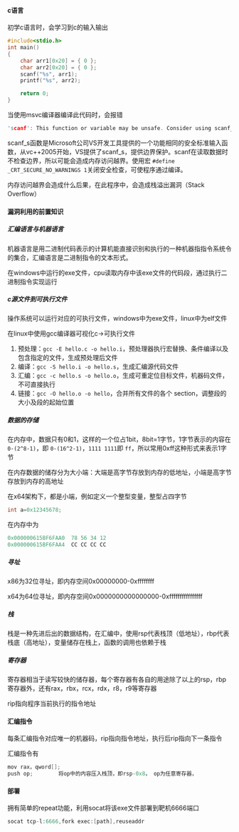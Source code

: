 #### c语言

初学c语言时，会学习到c的输入输出

```c
#include<stdio.h>
int main()
{
	char arr1[0x20] = { 0 };
	char arr2[0x20] = { 0 };
	scanf("%s", arr1);
	printf("%s", arr2);

	return 0;
}
```

当使用msvc编译器编译此代码时，会报错

```c
'scanf': This function or variable may be unsafe. Consider using scanf_s instead. To disable deprecation, use _CRT_SECURE_NO_WARNINGS. See online help for details.
```

scanf_s函数是Microsoft公司VS开发工具提供的一个功能相同的安全标准输入函数，从vc++2005开始，VS提供了scanf_s，提供边界保护。scanf在读取数据时不检查边界，所以可能会造成内存访问越界。使用宏 `#define _CRT_SECURE_NO_WARNINGS 1`关闭安全检查，可使程序通过编译。

内存访问越界会造成什么后果，在此程序中，会造成栈溢出漏洞（Stack Overflow）

#### 漏洞利用的前置知识

##### 汇编语言与机器语言

机器语言是用二进制代码表示的计算机能直接识别和执行的一种机器指指令系统令的集合，汇编语言是二进制指令的文本形式。

在windows中运行的exe文件，cpu读取内存中该exe文件的代码段，通过执行二进制指令实现运行

##### c源文件到可执行文件

操作系统可以运行对应的可执行文件，windows中为exe文件，linux中为elf文件

在linux中使用gcc编译器可视化c->可执行文件

1. 预处理：`gcc -E hello.c -o hello.i`，预处理器执行宏替换、条件编译以及包含指定的文件，生成预处理后文件
2. 编译：`gcc -S hello.i -o hello.s`，生成汇编源代码文件
3. 汇编：`gcc -c hello.s -o hello.o`，生成可重定位目标文件，机器码文件，不可直接执行
4. 链接：`gcc -O hello.o -o hello`，合并所有文件的各个 section，调整段的大小及段的起始位置

##### 数据的存储

在内存中，数据只有0和1，这样的一个位占1bit，8bit=1字节，1字节表示的内容在 `0-(2^8-1)`，即 `0-(16^2-1)`，`1111 1111`即 `ff`，所以常用0xff这种形式来表示1字节

在内存数据的储存分为大小端：大端是高字节存放到内存的低地址，小端是高字节存放到内存的高地址

在x64架构下，都是小端，例如定义一个整型变量，整型占四字节

```c
int a=0x12345678;
```

在内存中为

```c
0x000000615BF6FAA0  78 56 34 12
0x000000615BF6FAA4  CC CC CC CC
```

##### 寻址

x86为32位寻址，即内存空间0x00000000-0xffffffff

x64为64位寻址，即内存空间0x0000000000000000-0xffffffffffffffff

##### 栈

栈是一种先进后出的数据结构，在汇编中，使用rsp代表栈顶（低地址），rbp代表栈底（高地址），变量储存在栈上，函数的调用也依赖于栈

##### 寄存器

寄存器相当于读写较快的储存器，每个寄存器有各自的用途除了以上的rsp，rbp寄存器外，还有rax，rbx，rcx，rdx，r8，r9等寄存器

rip指向程序当前执行的指令地址

#### 汇编指令

每条汇编指令对应唯一的机器码，rip指向指令地址，执行后rip指向下一条指令

汇编指令有

```c
mov rax，qword[];
push op;		将op中的内容压入栈顶，即rsp-0x8， op为任意寄存器，
```

#### 部署

拥有简单的repeat功能，利用socat将该exe文件部署到靶机6666端口

```c
socat tcp-l:6666,fork exec:[path],reuseaddr
```

####
